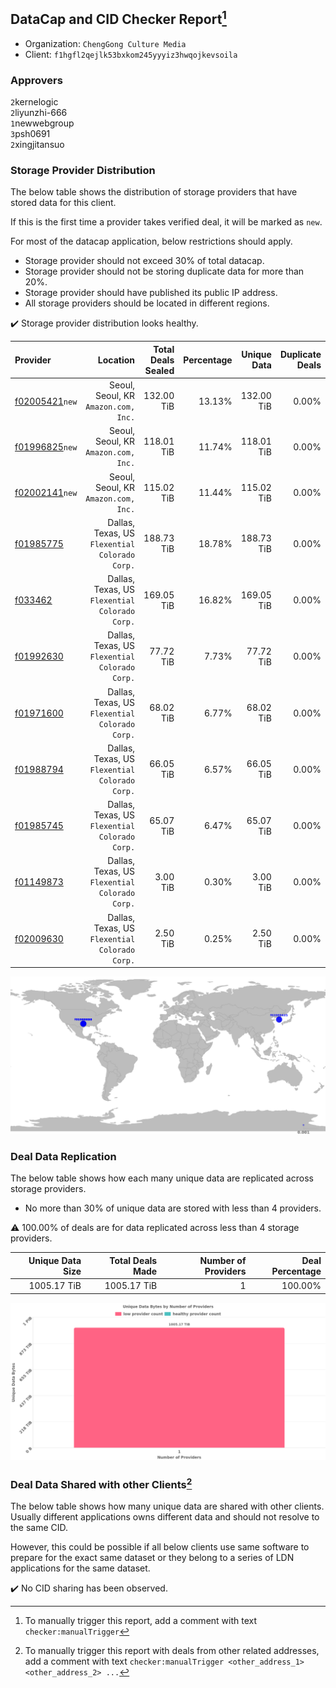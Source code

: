 ## DataCap and CID Checker Report[^1]
 - Organization: `ChengGong Culture Media`
 - Client: `f1hgfl2qejlk53bxkom245yyyiz3hwqojkevsoila`
### Approvers
`2`kernelogic<br/>`2`liyunzhi-666<br/>`1`newwebgroup<br/>`3`psh0691<br/>`2`xingjitansuo

### Storage Provider Distribution
The below table shows the distribution of storage providers that have stored data for this client.

If this is the first time a provider takes verified deal, it will be marked as `new`.

For most of the datacap application, below restrictions should apply.
 - Storage provider should not exceed 30% of total datacap.
 - Storage provider should not be storing duplicate data for more than 20%.
 - Storage provider should have published its public IP address.
 - All storage providers should be located in different regions.

✔️ Storage provider distribution looks healthy.

| Provider                                                    |                                          Location | Total Deals Sealed | Percentage | Unique Data | Duplicate Deals |
| :---------------------------------------------------------- | ------------------------------------------------: | -----------------: | ---------: | ----------: | --------------: |
| [f02005421](https://filfox.info/en/address/f02005421)`new`  |           Seoul, Seoul, KR<br/>`Amazon.com, Inc.` |         132.00 TiB |     13.13% |  132.00 TiB |           0.00% |
| [f01996825](https://filfox.info/en/address/f01996825)`new`  |           Seoul, Seoul, KR<br/>`Amazon.com, Inc.` |         118.01 TiB |     11.74% |  118.01 TiB |           0.00% |
| [f02002141](https://filfox.info/en/address/f02002141)`new`  |           Seoul, Seoul, KR<br/>`Amazon.com, Inc.` |         115.02 TiB |     11.44% |  115.02 TiB |           0.00% |
| [f01985775](https://filfox.info/en/address/f01985775)       | Dallas, Texas, US<br/>`Flexential Colorado Corp.` |         188.73 TiB |     18.78% |  188.73 TiB |           0.00% |
| [f033462](https://filfox.info/en/address/f033462)           | Dallas, Texas, US<br/>`Flexential Colorado Corp.` |         169.05 TiB |     16.82% |  169.05 TiB |           0.00% |
| [f01992630](https://filfox.info/en/address/f01992630)       | Dallas, Texas, US<br/>`Flexential Colorado Corp.` |          77.72 TiB |      7.73% |   77.72 TiB |           0.00% |
| [f01971600](https://filfox.info/en/address/f01971600)       | Dallas, Texas, US<br/>`Flexential Colorado Corp.` |          68.02 TiB |      6.77% |   68.02 TiB |           0.00% |
| [f01988794](https://filfox.info/en/address/f01988794)       | Dallas, Texas, US<br/>`Flexential Colorado Corp.` |          66.05 TiB |      6.57% |   66.05 TiB |           0.00% |
| [f01985745](https://filfox.info/en/address/f01985745)       | Dallas, Texas, US<br/>`Flexential Colorado Corp.` |          65.07 TiB |      6.47% |   65.07 TiB |           0.00% |
| [f01149873](https://filfox.info/en/address/f01149873)       | Dallas, Texas, US<br/>`Flexential Colorado Corp.` |           3.00 TiB |      0.30% |    3.00 TiB |           0.00% |
| [f02009630](https://filfox.info/en/address/f02009630)       | Dallas, Texas, US<br/>`Flexential Colorado Corp.` |           2.50 TiB |      0.25% |    2.50 TiB |           0.00% |

<img src="https://raw.githubusercontent.com/data-preservation-programs/filplus-checker-assets/main/filecoin-project/filecoin-plus-large-datasets/issues/802/1678203002928.png"/>

### Deal Data Replication
The below table shows how each many unique data are replicated across storage providers.

- No more than 30% of unique data are stored with less than 4 providers.

⚠️ 100.00% of deals are for data replicated across less than 4 storage providers.

| Unique Data Size | Total Deals Made | Number of Providers | Deal Percentage |
| ---------------: | ---------------: | ------------------: | --------------: |
|      1005.17 TiB |      1005.17 TiB |                   1 |         100.00% |

<img src="https://raw.githubusercontent.com/data-preservation-programs/filplus-checker-assets/main/filecoin-project/filecoin-plus-large-datasets/issues/802/1678203003592.png"/>

### Deal Data Shared with other Clients[^3]
The below table shows how many unique data are shared with other clients.
Usually different applications owns different data and should not resolve to the same CID.

However, this could be possible if all below clients use same software to prepare for the exact same dataset or they belong to a series of LDN applications for the same dataset.

✔️ No CID sharing has been observed.

[^1]: To manually trigger this report, add a comment with text `checker:manualTrigger`

[^2]: Deals from those addresses are combined into this report as they are specified with `checker:manualTrigger`

[^3]: To manually trigger this report with deals from other related addresses, add a comment with text `checker:manualTrigger <other_address_1> <other_address_2> ...`
